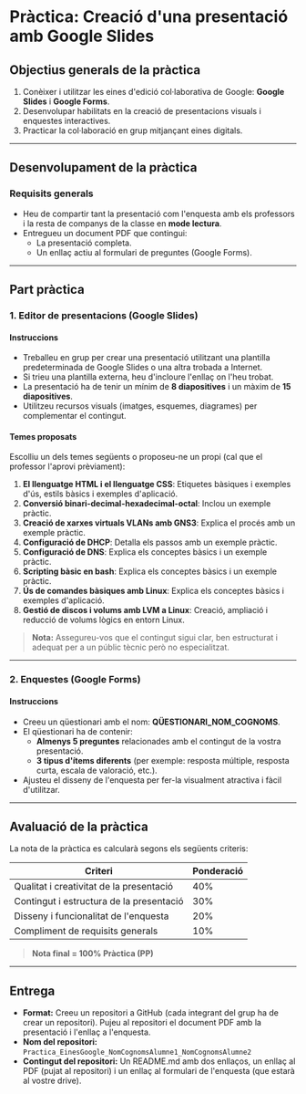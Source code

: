 # **Pràctica: Creació d'una presentació amb Google Slides**

## **Objectius generals de la pràctica**
1. Conèixer i utilitzar les eines d'edició col·laborativa de Google: **Google Slides** i **Google Forms**.
2. Desenvolupar habilitats en la creació de presentacions visuals i enquestes interactives.
3. Practicar la col·laboració en grup mitjançant eines digitals.

---

## **Desenvolupament de la pràctica**

### **Requisits generals**
- Heu de compartir tant la presentació com l'enquesta amb els professors i la resta de companys de la classe en **mode lectura**.
- Entregueu un document PDF que contingui:
  - La presentació completa.
  - Un enllaç actiu al formulari de preguntes (Google Forms).

---

## **Part pràctica**

### **1. Editor de presentacions (Google Slides)**

#### **Instruccions**
- Treballeu en grup per crear una presentació utilitzant una plantilla predeterminada de Google Slides o una altra trobada a Internet.
- Si trieu una plantilla externa, heu d'incloure l'enllaç on l'heu trobat.
- La presentació ha de tenir un mínim de **8 diapositives** i un màxim de **15 diapositives**.
- Utilitzeu recursos visuals (imatges, esquemes, diagrames) per complementar el contingut.

#### **Temes proposats**
Escolliu un dels temes següents o proposeu-ne un propi (cal que el professor l'aprovi prèviament):
1. **El llenguatge HTML i el llenguatge CSS**: Etiquetes bàsiques i exemples d'ús, estils bàsics i exemples d'aplicació.
2. **Conversió binari-decimal-hexadecimal-octal**: Inclou un exemple pràctic.
3. **Creació de xarxes virtuals VLANs amb GNS3**: Explica el procés amb un exemple pràctic.
4. **Configuració de DHCP**: Detalla els passos amb un exemple pràctic.
5. **Configuració de DNS**: Explica els conceptes bàsics i un exemple pràctic.
6. **Scripting bàsic en bash**: Explica els conceptes bàsics i un exemple pràctic.
7. **Ús de comandes bàsiques amb Linux**: Explica els conceptes bàsics i exemples d'aplicació.
8. **Gestió de discos i volums amb LVM a Linux**: Creació, ampliació i reducció de volums lògics en entorn Linux.  

> **Nota:** Assegureu-vos que el contingut sigui clar, ben estructurat i adequat per a un públic tècnic però no especialitzat.

---

### **2. Enquestes (Google Forms)**

#### **Instruccions**
- Creeu un qüestionari amb el nom: **QÜESTIONARI_NOM_COGNOMS**.
- El qüestionari ha de contenir:
  - **Almenys 5 preguntes** relacionades amb el contingut de la vostra presentació.
  - **3 tipus d'ítems diferents** (per exemple: resposta múltiple, resposta curta, escala de valoració, etc.).
- Ajusteu el disseny de l'enquesta per fer-la visualment atractiva i fàcil d'utilitzar.

---

## **Avaluació de la pràctica**

La nota de la pràctica es calcularà segons els següents criteris:

| **Criteri**                              | **Ponderació** |
|------------------------------------------|----------------|
| Qualitat i creativitat de la presentació | 40%            |
| Contingut i estructura de la presentació | 30%            |
| Disseny i funcionalitat de l'enquesta    | 20%            |
| Compliment de requisits generals         | 10%            |

> **Nota final = 100% Pràctica (PP)**

---

## **Entrega**
- **Format:** Creeu un repositori a GitHub (cada integrant del grup ha de crear un repositori). Pujeu al repositori el document PDF amb la presentació i l'enllaç a l'enquesta.
- **Nom del repositori:** `Practica_EinesGoogle_NomCognomsAlumne1_NomCognomsAlumne2`
- **Contingut del repositori:** Un README.md amb dos enllaços, un enllaç al PDF (pujat al repositori) i un enllaç al formulari de l'enquesta (que estarà al vostre drive).


